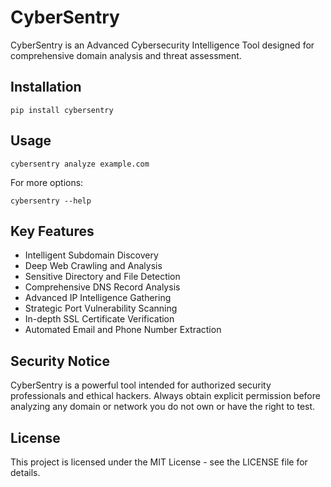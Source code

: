 # CyberSentry

CyberSentry is an Advanced Cybersecurity Intelligence Tool designed for comprehensive domain analysis and threat assessment.

## Installation

```
pip install cybersentry
```

## Usage

```
cybersentry analyze example.com
```

For more options:

```
cybersentry --help
```

## Key Features

- Intelligent Subdomain Discovery
- Deep Web Crawling and Analysis
- Sensitive Directory and File Detection
- Comprehensive DNS Record Analysis
- Advanced IP Intelligence Gathering
- Strategic Port Vulnerability Scanning
- In-depth SSL Certificate Verification
- Automated Email and Phone Number Extraction

## Security Notice

CyberSentry is a powerful tool intended for authorized security professionals and ethical hackers. Always obtain explicit permission before analyzing any domain or network you do not own or have the right to test.

## License

This project is licensed under the MIT License - see the LICENSE file for details.